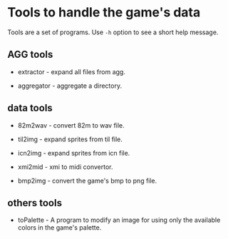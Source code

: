# Tools to handle the game's data

Tools are a set of programs. Use `-h` option to see a short help message. 

## AGG tools

* extractor   - expand all files from agg.

* aggregator  - aggregate a directory.

## data tools

* 82m2wav     - convert 82m to wav file.

* til2img     - expand sprites from til file.

* icn2img     - expand sprites from icn file.

* xmi2mid     - xmi to midi convertor.

* bmp2img     - convert the game's bmp to png file.

## others tools

* toPalette  - A program to modify an image for using only the available colors in the game's palette.
